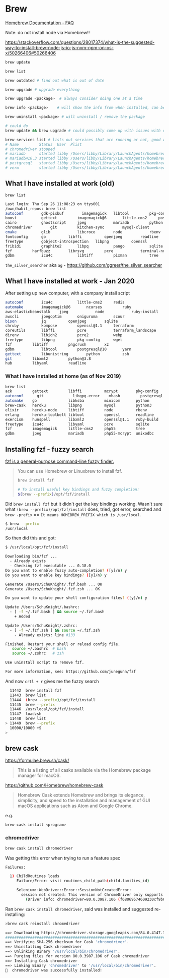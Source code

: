 # Brew

[Homebrew Documentation - FAQ](https://docs.brew.sh/FAQ)

Note: do not install node via Homebrew!!

<https://stackoverflow.com/questions/28017374/what-is-the-suggested-way-to-install-brew-node-js-io-js-nvm-npm-on-os-x/50266406#50266406>

```bash
brew update

brew list

brew outdated # find out what is out of date

brew upgrade # upgrade everything

brew upgrade <package>  # always consider doing one at a time

brew info <package>    # will show the info from when installed, can be useful for postgres start / stop commands

brew uninstall <package> # will uninstall / remove the package

# could do
brew update && brew upgrade # could possibly come up with issues with doing this

brew services list # lists out services that are running or not, good way to check what instances of mariadb were runnng
# Name         Status  User  Plist
# chromedriver stopped
# mariadb      started libby /Users/libby/Library/LaunchAgents/homebrew.mxcl.mariadb.plist
# mariadb@10.3 started libby /Users/libby/Library/LaunchAgents/homebrew.mxcl.mariadb@10.3.plist
# postgresql   started libby /Users/libby/Library/LaunchAgents/homebrew.mxcl.postgresql.plist
# verm         started libby /Users/libby/Library/LaunchAgents/homebrew.mxcl.verm.plist

```

## What I have installed at work (old)

`brew list`

```bash
Last login: Thu Sep 26 11:08:23 on ttys001
/own/habit_repos: brew list
autoconf        gdk-pixbuf        imagemagick   libtool			pkg-config		verm
boost			gettext			imagemagick@6		little-cms2		postgresql		webp
cairo			ghostscript		jpeg			mariadb			python			xz
chromedriver		git			kitchen-sync		mysql-client		python@2		yaml-cpp
cmake			glib			libcroco		node			rbenv			yarn
fontconfig		go			libffi			openjpeg		readline		zsh
freetype		gobject-introspection	libpng			openssl			ruby-build		zsh-completions
fribidi			graphite2		libpq			pango			sqlite
fzf			harfbuzz		librsvg			pcre			terminal-notifier
gdbm			icu4c			libtiff			pixman			tree
```

`the_silver_searcher` aka `ag` - <https://github.com/ggreer/the_silver_searcher>

## What I have installed at work - Jan 2020

After setting up new computer, with a company install script

```bash
autoconf		icu4c			little-cms2		redis
automake		imagemagick@6		ncurses			ruby
aws-elasticbeanstalk	jpeg			node			ruby-install
awscli			jpegoptim		oniguruma		scour
bison			jq			openjpeg		sqlite
chruby			kompose			openssl@1.1		terraform
coreutils		libffi			pcre			terraform_landscape
direnv			libidn2			pcre2			webp
freetype		libpng			pkg-config		wget
fzf			libtiff			pngcrush		xz
gdbm			libtool			postgresql@10		yarn
gettext			libunistring		python			zsh
git			libxml2			python@3.8
hub			libyaml			readline
```

### What I have installed at home (as of Nov 2019)

```bash
brew list
ack         gettext         libffi          mcrypt        pkg-config    watchman
autoconf	  git             libgpg-error    mhash         postgresql    webp
automake    go              libksba         minicom       python         wxmac
brew-cask   heroku          libpng          mysql         python3        xz
elixir      heroku-node     libtiff         node          rbenv          zsh
erlang      heroku-toolbelt libtool         openssl       readline
exercism    hunspell        libxml2         openssl@1.1   ruby-build
freetype    icu4c           libyaml         pcre          sqlite
fzf         imagemagick     little-cms2     php55         tree
gdbm        jpeg            mariadb         php55-mcrypt  unixodbc
```

## Installing fzf - fuzzy search

[fzf is a general-purpose command-line fuzzy finder.](https://github.com/junegunn/fzf#using-homebrew-or-linuxbrew)

> You can use Homebrew or Linuxbrew to install fzf.
>
> ```bash
> brew install fzf
>
> # To install useful key bindings and fuzzy completion:
> $(brew --prefix)/opt/fzf/install
> ```

Did `brew install fzf` but it didn't get the key bindings working. Wasn't sure what `(brew --prefix)/opt/fzf/install` does, tried, got error, searched and `brew -prefix` == `It means HOMEBREW_PREFIX which is /usr/local`.

```bash
$ brew --prefix
/usr/local
```

So then did this and got:

```bash
$ /usr/local/opt/fzf/install

Downloading bin/fzf ...
  - Already exists
  - Checking fzf executable ... 0.18.0
Do you want to enable fuzzy auto-completion? ([y]/n) y
Do you want to enable key bindings? ([y]/n) y

Generate /Users/SchuKnight/.fzf.bash ... OK
Generate /Users/SchuKnight/.fzf.zsh ... OK

Do you want to update your shell configuration files? ([y]/n) y

Update /Users/SchuKnight/.bashrc:
  - [ -f ~/.fzf.bash ] && source ~/.fzf.bash
    + Added

Update /Users/SchuKnight/.zshrc:
  - [ -f ~/.fzf.zsh ] && source ~/.fzf.zsh
    - Already exists: line #133

Finished. Restart your shell or reload config file.
   source ~/.bashrc  # bash
   source ~/.zshrc   # zsh

Use uninstall script to remove fzf.

For more information, see: https://github.com/junegunn/fzf
```

And now `crtl + r` gives me the fuzzy search

```bash
  11442  brew install fzf
  11443  brew list
  11444  (brew --prefix)/opt/fzf/install
  11445  brew --prefix
  11446  /usr/local/opt/fzf/install
  11447  loadzsh
  11448  brew list
> 11449  brew --prefix
  10000/10000 +S
>
```

## brew cask

<https://formulae.brew.sh/cask/>

>This is a listing of all casks available via the Homebrew package manager for macOS.

<https://github.com/Homebrew/homebrew-cask>

>Homebrew Cask extends Homebrew and brings its elegance, simplicity, and speed to the installation and management of GUI macOS applications such as Atom and Google Chrome.

e.g.

```bash
brew cask install <program>
```

### chromedriver

```bash
brew cask install chromedriver
```

Was getting this error when trying to run a feature spec

```bash
Failures:

  1) ChildRoutines loads
     Failure/Error: visit routines_child_path(child.families_id)

     Selenium::WebDriver::Error::SessionNotCreatedError:
       session not created: This version of ChromeDriver only supports Chrome version 80
         (Driver info: chromedriver=80.0.3987.106 (f68069574609230cf9b635cd784cfb1bf81bb53a-refs/branch-heads/3987@{#882}),platform=Mac OS X 10.15.4 x86_64)
```

Ran `brew cask install chromedriver`, said was installed and suggested re-installing:

```bash
>brew cask reinstall chromedriver

==> Downloading https://chromedriver.storage.googleapis.com/84.0.4147.30/chromedriver_mac64.zip
######################################################################## 100.0%
==> Verifying SHA-256 checksum for Cask 'chromedriver'.
==> Uninstalling Cask chromedriver
==> Unlinking Binary '/usr/local/bin/chromedriver'.
==> Purging files for version 80.0.3987.106 of Cask chromedriver
==> Installing Cask chromedriver
==> Linking Binary 'chromedriver' to '/usr/local/bin/chromedriver'.
🍺  chromedriver was successfully installed!
```
